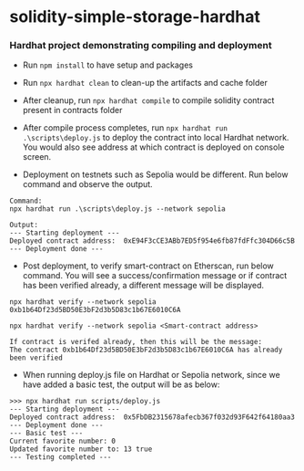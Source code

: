 # solidity-simple-storage-hardhat

### Hardhat project demonstrating compiling and deployment

- Run `npm install` to have setup and packages

- Run `npx hardhat clean` to clean-up the artifacts and cache folder

- After cleanup, run `npx hardhat compile` to compile solidity contract present in contracts folder

- After compile process completes, run `npx hardhat run .\scripts\deploy.js` to deploy the contract into local Hardhat network. You would also see address at which contract is deployed on console screen.

- Deployment on testnets such as Sepolia would be different. Run below command and observe the output.

```
Command:
npx hardhat run .\scripts\deploy.js --network sepolia

Output:
--- Starting deployment ---
Deployed contract address:  0xE94F3cCE3ABb7ED5f954e6fb87fdFfc304D66c5B
--- Deployment done ---
```

- Post deployment, to verify smart-contract on Etherscan, run below command. You will see a success/confirmation message or if contract has been verified already, a different message will be displayed.

```
npx hardhat verify --network sepolia 0xb1b64Df23d5BD50E3bF2d3b5D83c1b67E6010C6A

npx hardhat verify --network sepolia <Smart-contract address>

If contract is verifed already, then this will be the message:
The contract 0xb1b64Df23d5BD50E3bF2d3b5D83c1b67E6010C6A has already been verified
```

- When running deploy.js file on Hardhat or Sepolia network, since we have added a basic test, the output will be as below:

```
>>> npx hardhat run scripts/deploy.js
--- Starting deployment ---
Deployed contract address:  0x5FbDB2315678afecb367f032d93F642f64180aa3
--- Deployment done ---
--- Basic test ---
Current favorite number: 0
Updated favorite number to: 13 true
--- Testing completed ---
```
